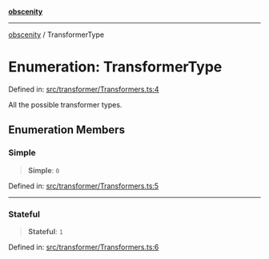 [**obscenity**](../README.md)

***

[obscenity](../README.md) / TransformerType

# Enumeration: TransformerType

Defined in: [src/transformer/Transformers.ts:4](https://github.com/jo3-l/obscenity/blob/907e5d7d34bb29e7d66f262535368ae2d124a8eb/src/transformer/Transformers.ts#L4)

All the possible transformer types.

## Enumeration Members

### Simple

> **Simple**: `0`

Defined in: [src/transformer/Transformers.ts:5](https://github.com/jo3-l/obscenity/blob/907e5d7d34bb29e7d66f262535368ae2d124a8eb/src/transformer/Transformers.ts#L5)

***

### Stateful

> **Stateful**: `1`

Defined in: [src/transformer/Transformers.ts:6](https://github.com/jo3-l/obscenity/blob/907e5d7d34bb29e7d66f262535368ae2d124a8eb/src/transformer/Transformers.ts#L6)
